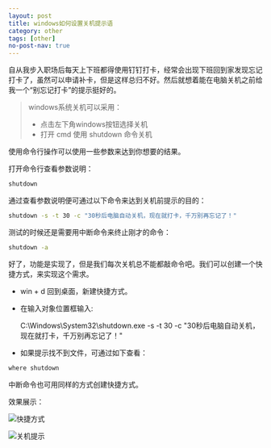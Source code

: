 ```yaml
---
layout: post
title: windows如何设置关机提示语
category: other
tags: [other]
no-post-nav: true
---
```


自从我步入职场后每天上下班都得使用钉钉打卡，经常会出现下班回到家发现忘记打卡了，虽然可以申请补卡，但是这样总归不好。然后就想着能在电脑关机之前给我一个“别忘记打卡”的提示挺好的。

> windows系统关机可以采用：
> - 点击左下角windows按钮选择关机
> - 打开 cmd 使用 shutdown 命令关机

使用命令行操作可以使用一些参数来达到你想要的结果。

打开命令行查看参数说明：

```sh
shutdown
```

通过查看参数说明便可通过以下命令来达到关机前提示的目的：

```sh
shutdown -s -t 30 -c "30秒后电脑自动关机，现在就打卡，千万别再忘记了！"
```

测试的时候还是需要用中断命令来终止刚才的命令：

```sh
shutdown -a
```

好了，功能是实现了，但是我们每次关机总不能都敲命令吧。我们可以创建一个快捷方式，来实现这个需求。

- win + d 回到桌面，新建快捷方式。

- 在输入对象位置框输入:

    C:\Windows\System32\shutdown.exe -s -t 30 -c "30秒后电脑自动关机，现在就打卡，千万别再忘记了！"

-  如果提示找不到文件，可通过如下查看：

```sh
where shutdown
```

中断命令也可用同样的方式创建快捷方式。

效果展示：

![快捷方式](http://image.wyc1856.club/2018-10-05-15-29-41.png)

![关机提示](http://image.wyc1856.club/2018-10-05-15-32-52.png)
